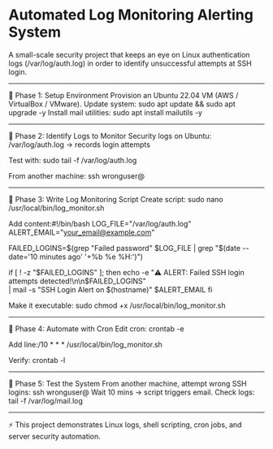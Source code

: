 # Automated Log Monitoring Alerting System
A small-scale security project that keeps an eye on Linux authentication logs (/var/log/auth.log) in order to identify unsuccessful attempts at SSH login. 


---

🔹 Phase 1: Setup Environment
Provision an Ubuntu 22.04 VM (AWS / VirtualBox / VMware).
Update system:
sudo apt update && sudo apt upgrade -y
Install mail utilities:
sudo apt install mailutils -y

---

🔹 Phase 2: Identify Logs to Monitor
Security logs on Ubuntu:
/var/log/auth.log → records login attempts

Test with:
   sudo tail -f /var/log/auth.log

From another machine:
   ssh wronguser@<server-ip>

---

🔹 Phase 3: Write Log Monitoring Script
Create script:
sudo nano /usr/local/bin/log_monitor.sh

Add content:#!/bin/bash
LOG_FILE="/var/log/auth.log"
ALERT_EMAIL="your_email@example.com"

   FAILED_LOGINS=$(grep "Failed password" $LOG_FILE | grep "$(date --date='10 minutes ago' '+%b %e %H:')")

   if [ ! -z "$FAILED_LOGINS" ]; then
       echo -e "⚠️ ALERT: Failed SSH login attempts detected!\n\n$FAILED_LOGINS" \
       | mail -s "SSH Login Alert on $(hostname)" $ALERT_EMAIL
   fi

Make it executable:
sudo chmod +x /usr/local/bin/log_monitor.sh

---

🔹 Phase 4: Automate with Cron
Edit cron:
crontab -e

Add line:/10 * * * /usr/local/bin/log_monitor.sh

Verify:
crontab -l

---

🔹 Phase 5: Test the System
From another machine, attempt wrong SSH logins:
ssh wronguser@<server-ip>
Wait 10 mins → script triggers email.
Check logs:
tail -f /var/log/mail.log

---

⚡ This project demonstrates Linux logs, shell scripting, cron jobs, and server security automation.
